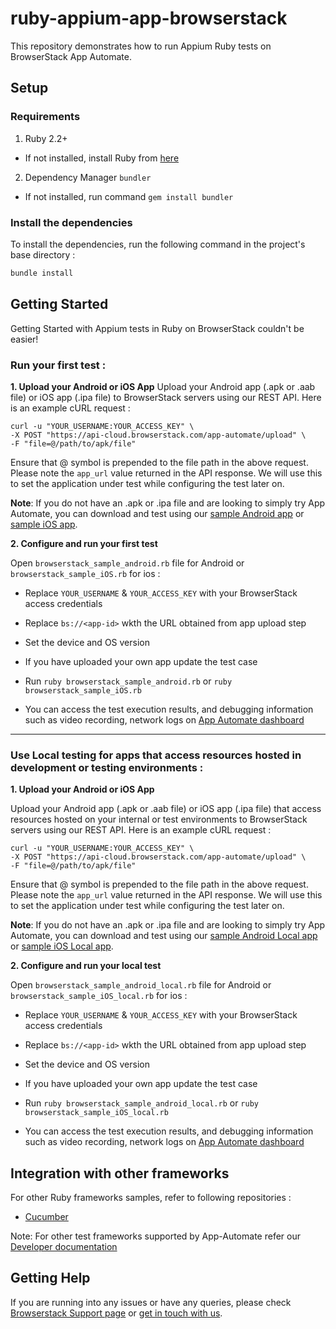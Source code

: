 # ruby-appium-app-browserstack

This repository demonstrates how to run Appium Ruby tests on BrowserStack App Automate.

## Setup

### Requirements

1. Ruby 2.2+

  - If not installed, install Ruby from [here](https://www.ruby-lang.org/en/documentation/installation/)

2. Dependency Manager `bundler`

  - If not installed, run command `gem install bundler`  

### Install the dependencies

To install the dependencies, run the following command in the project's base directory :

```ruby
bundle install
```

## Getting Started

Getting Started with Appium tests in Ruby on BrowserStack couldn't be easier!

### Run your first test :

**1. Upload your Android or iOS App**
Upload your Android app (.apk or .aab file) or iOS app (.ipa file) to BrowserStack servers using our REST API. Here is an example cURL request :

```
curl -u "YOUR_USERNAME:YOUR_ACCESS_KEY" \
-X POST "https://api-cloud.browserstack.com/app-automate/upload" \
-F "file=@/path/to/apk/file"
```

Ensure that @ symbol is prepended to the file path in the above request. Please note the `app_url` value returned in the API response. We will use this to set the application under test while configuring the test later on.

**Note**: If you do not have an .apk or .ipa file and are looking to simply try App Automate, you can download and test using our [sample Android app](https://www.browserstack.com/app-automate/sample-apps/android/WikipediaSample.apk) or [sample iOS app](https://www.browserstack.com/app-automate/sample-apps/ios/BStackSampleApp.ipa).

**2. Configure and run your first test**

Open `browserstack_sample_android.rb` file for Android or `browserstack_sample_iOS.rb` for ios :

- Replace `YOUR_USERNAME` & `YOUR_ACCESS_KEY` with your BrowserStack access credentials

- Replace `bs://<app-id>` wkth the URL obtained from app upload step

- Set the device and OS version

- If you have uploaded your own app update the test case

- Run `ruby browserstack_sample_android.rb` or `ruby browserstack_sample_iOS.rb`

- You can access the test execution results, and debugging information such as video recording, network logs on [App Automate dashboard](https://app-automate.browserstack.com/dashboard)

---

### Use Local testing for apps that access resources hosted in development or testing environments :

**1. Upload your Android or iOS App**

Upload your Android app (.apk or .aab file) or iOS app (.ipa file) that access resources hosted on your internal or test environments to BrowserStack servers using our REST API. Here is an example cURL request :

```
curl -u "YOUR_USERNAME:YOUR_ACCESS_KEY" \
-X POST "https://api-cloud.browserstack.com/app-automate/upload" \
-F "file=@/path/to/apk/file"
```

Ensure that @ symbol is prepended to the file path in the above request. Please note the `app_url` value returned in the API response. We will use this to set the application under test while configuring the test later on.

**Note**: If you do not have an .apk or .ipa file and are looking to simply try App Automate, you can download and test using our [sample Android Local app](https://www.browserstack.com/app-automate/sample-apps/android/LocalSample.apk) or [sample iOS Local app](https://www.browserstack.com/app-automate/sample-apps/ios/LocalSample.ipa).


**2. Configure and run your local test**

Open `browserstack_sample_android_local.rb` file for Android or `browserstack_sample_iOS_local.rb` for ios :

- Replace `YOUR_USERNAME` & `YOUR_ACCESS_KEY` with your BrowserStack access credentials

- Replace `bs://<app-id>` wkth the URL obtained from app upload step

- Set the device and OS version

- If you have uploaded your own app update the test case

- Run `ruby browserstack_sample_android_local.rb` or `ruby browserstack_sample_iOS_local.rb`

- You can access the test execution results, and debugging information such as video recording, network logs on [App Automate dashboard](https://app-automate.browserstack.com/dashboard)

## Integration with other frameworks

For other Ruby frameworks samples, refer to following repositories :

- [Cucumber](https://github.com/browserstack/cucumber-ruby-appium-app-browserstack)

Note: For other test frameworks supported by App-Automate refer our [Developer documentation](https://www.browserstack.com/docs/)

## Getting Help

If you are running into any issues or have any queries, please check [Browserstack Support page](https://www.browserstack.com/support/app-automate) or [get in touch with us](https://www.browserstack.com/contact?ref=help).
